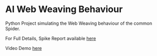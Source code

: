 # AI Web Weaving Behaviour
Python Project simulating the Web Weaving behaviour of the common Spider.


For Full Details, Spike Report available [here](https://gdurl.com/yQ96)

Video Demo [here](https://www.youtube.com/watch?v=OuhcZ8N5Q5g)
